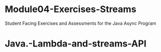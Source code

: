 # Module04-Exercises-Streams
Student Facing Exercises and Assessments for the Java Async Program
# Java.-Lambda-and-streams-API
